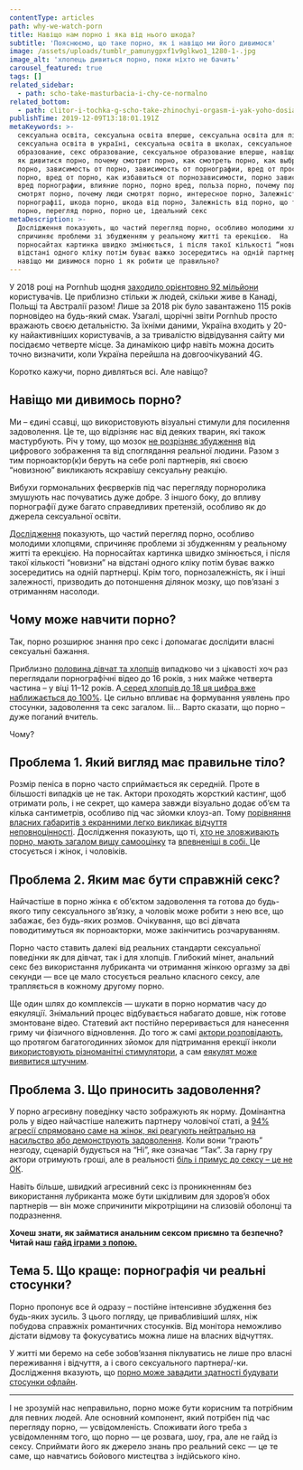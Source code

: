```yaml
---
contentType: articles
path: why-we-watch-porn
title: Навіщо нам порно і яка від нього шкода?
subtitle: 'Пояснюємо, що таке порно, як і навіщо ми його дивимося'
image: /assets/uploads/tumblr_pamunygpxf1v9glkwo1_1280-1-.jpg
image_alt: 'хлопець дивиться порно, поки ніхто не бачить'
carousel_featured: true
tags: []
related_sidebar:
  - path: scho-take-masturbacia-i-chy-ce-normalno
related_bottom:
  - path: clitor-i-tochka-g-scho-take-zhinochyi-orgasm-i-yak-yoho-dosiahty
publishTime: 2019-12-09T13:18:01.191Z
metaKeywords: >-
  сексуальна освіта, сексуальна освіта вперше, сексуальна освіта для підлітків,
  сексуальна освіта в україні, сексуальна освіта в школах, сексуальное
  образование, секс образование, сексуальное образование вперше, навіщо порно,
  як дивитися порно, почему смотрит порно, как смотреть порно, как выбрать
  порно, зависимость от порно, зависимость от порнографии, вред от просмотра
  порно, вред от порно, как избавиться от порнозависимости, порно зависимость,
  вред порнографии, влияние порно, порно вред, польза порно, почему подростки
  смотрят порно, почему люди смотрят порно, интересное порно, Залежність від
  порнографії, шкода порно, шкода від порно, Залежність від порно, що таке
  порно, перегляд порно, порно це, ідеальний секс
metaDescription: >-
  Дослідження показують, що частий перегляд порно, особливо молодими хлопцями,
  спричиняє проблеми зі збудженням у реальному житті та ерекцією.  На
  порносайтах картинка швидко змінюється, і після такої кількості “новизни” на
  відстані одного кліку потім буває важко зосередитись на одній партнерці. То ж
  навіщо ми дивимося порно і як робити це правильно?
---
```

У 2018 році на Pornhub щодня [заходило орієнтовно 92 мільйони](https://www.pornhub.com/insights/2018-year-in-review) користувачів. Це приблизно стільки ж людей, скільки живе в Канаді, Польщі та Австралії разом! Лише за 2018 рік було завантажено 115 років порновідео на будь-який смак. Узагалі, щорічні звіти Pornhub просто вражають своєю детальністю. За їхніми даними, Україна входить у 20-ку найактивніших користувачів, а за тривалістю відвідування сайту ми посідаємо четверте місце. За динамікою цифр навіть можна досить точно визначити, коли Україна перейшла на довгоочікуваний 4G. 

Коротко кажучи, порно дивляться всі. Але навіщо?

## Навіщо ми дивимось порно?

Ми – єдині ссавці, що використовують візуальні стимули для посилення задоволення. Це те, що відрізняє нас від деяких тварин, які також мастурбують. Річ у тому, що мозок [не розрізняє збудження](https://www.yakaboo.ua/seks-ot-nejrobiologii-libido-do-virtual-nogo-porno-nauchno-populjarnyj-gid-1937725.html?gclid=EAIaIQobChMIteva_ZfL5QIVAc-yCh1Dzg95EAAYASAAEgI6dPD_BwE) від цифрового зображення та від споглядання реальної людини. Разом з тим порноактор(к)и беруть на себе ролі партнерів, які своєю “новизною” викликають яскравішу сексуальну реакцію. 

Вибухи гормональних феєрверків під час перегляду порноролика змушують нас почуватись дуже добре. З іншого боку, до впливу порнографії дуже багато справедливих претензій, особливо як до джерела сексуальної освіти. 

[Дослідження](https://jamanetwork.com/journals/jamapsychiatry/article-abstract/1874574) показують, що частий перегляд порно, особливо молодими хлопцями, спричиняє проблеми зі збудженням у реальному житті та ерекцією. На порносайтах картинка швидко змінюється, і після такої кількості “новизни” на відстані одного кліку потім буває важко зосередитись на одній партнерці. Крім того, порнозалежність, як і інші залежності, призводить до потоншення ділянок мозку, що пов’язані з отриманням насолоди. 

## Чому може навчити порно?

Так, порно розширює знання про секс і допомагає дослідити власні сексуальні бажання. 

Приблизно [половина дівчат та хлопців](https://www.mdx.ac.uk/__data/assets/pdf_file/0021/223266/MDX-NSPCC-OCC-pornography-report.pdf) випадково чи з цікавості хоч раз переглядали порнографічні відео до 16 років, з них майже четверта частина – у віці 11–12 років. А[ серед хлопців до 18 ця цифра вже наближається до 100%](http://www.unh.edu/ccrc/pdf/CV169.pdf). Це сильно впливає на формування уявлень про стосунки, задоволення та секс загалом. Ііі… Варто сказати, що порно – дуже поганий вчитель. 

Чому?

## Проблема 1. Який вигляд має правильне тіло?

Розмір пеніса в порно часто сприймається як середній. Проте в більшості випадків це не так. Актори проходять жорсткий кастинг, щоб отримати роль, і не секрет, що камера завжди візуально додає об’єм та кілька сантиметрів, особливо під час зйомки клоуз-ап. Тому [порівняння власних габаритів з екранними легко викликає відчуття неповноцінності](https://zags.org.ua/tatam/iak-vplyvaie-pornohrafiia-na-seksualne-zhyttia-i-zdorov-ia-pary/).  Дослідження показують, що ті, [хто не зловживають порно, мають загалом вищу самооцінку](https://www.yourbrainonporn.com/relevant-research-and-articles-about-the-studies/pornography-and-adolescents-studies/self-evaluation-of-young-people-using-erotic-content-on-the-internet-2018/) та [впевненіші в собі. ](https://www.academia.edu/9061749/The_Impact_of_Internet_Pornography_on_Adolescents_A_Review_of_the_Research)Це стосується і жінок, і чоловіків.

## Проблема 2. Яким має бути справжній секс?

Найчастіше в порно жінка є об’єктом задоволення та готова до будь-якого типу сексуального зв’язку, а чоловік може робити з нею все, що забажає, без будь-яких розмов. Очікування, що всі дівчата поводитимуться як порноакторки, може закінчитись розчаруванням. 

Порно часто ставить далекі від реальних стандарти сексуальної поведінки як для дівчат, так і для хлопців. Глибокий мінет, анальний секс без використання лубриканта чи отримання жінкою оргазму за дві секунди — все це мало стосується реально класного сексу, але трапляється в кожному другому порно. 

Ще один шлях до комплексів — шукати в порно норматив часу до еякуляції. Знімальний процес відбувається набагато довше, ніж готове змонтоване відео. Статевий акт постійно переривається для нанесення гриму чи фізичного відновлення. До того ж самі [актори розповідають](https://life.pravda.com.ua/culture/2019/08/12/237841/), що протягом багатогодинних зйомок для підтримання ерекції інколи [використовують різноманітні стимулятори](https://www.vice.com/en_us/article/xwq8vq/its-really-hard-for-male-porn-stars-more-so-if-theyre-relying-on-ed-meds), а сам [еякулят може виявитися штучним](https://www.vice.com/en_us/article/wjpzdb/porn-stars-reveal-the-secret-to-massive-cum-shots). 

## Проблема 3. Що приносить задоволення?

У порно агресивну поведінку часто зображують як норму. Домінантна роль у відео найчастіше належить партнеру чоловічої статі, а [94% агресії спрямовано саме на жінок, які реагують нейтрально на насильство або демонструють задоволення](https://pdfs.semanticscholar.org/db43/7a7a4a975603690bd5921286c7831b487d10.pdf). Коли вони “грають” незгоду, сценарій будується на “Ні”, яке означає “Так”. За гарну гру актори отримують гроші, але в реальності [біль і примус до сексу – це не ОК](https://thelightproject.co.nz/youth/can-porn-affect-us/).

Навіть більше, швидкий агресивний секс із проникненням без використання лубриканта може бути шкідливим для здоров’я обох партнерів — він може спричинити мікротріщини на слизовій оболонці та подразнення. 

**Хочеш знати, як займатися анальним сексом приємно та безпечно? Читай наш** [**гайд іграми з попою.**](https://vpershe.com/articles/analnyi-seks-shcho-potribno-znaty-yakshcho-hochesh-poeksperymentuvaty)

## Тема 5. Що краще: порнографія чи реальні стосунки?

Порно пропонує все й одразу – постійне інтенсивне збудження без будь-яких зусиль. З цього погляду, це привабливіший шлях, ніж побудова справжніх романтичних стосунків. Від монітора неможливо дістати відмову та фокусуватись можна лише на власних відчуттях. 

У житті ми беремо на себе зобов’язання піклуватись не лише про власні переживання і відчуття, а і свого сексуального партнера/-ки. Дослідження вказують, що [порно може завадити здатності будувати стосунки офлайн](https://www.ncbi.nlm.nih.gov/pubmed/15140364).

---

І не зрозумій нас неправильно, порно може бути корисним та потрібним для певних людей. Але основний компонент, який потрібен під час перегляду порно, — усвідомленість. Споживати його треба з усвідомленням того, що порно — це розвага, шоу, гра, але не гайд із сексу. Сприймати його як джерело знань про реальний секс — це те саме, що навчатись бойового мистецтва з індійського кіно.
